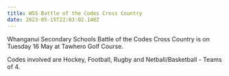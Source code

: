 ```yaml
---
title: WSS Battle of the Codes Cross Country
date: 2023-05-15T22:03:02.148Z
---
```

Whanganui Secondary Schools Battle of the Codes Cross Country is on Tuesday 16 May at Tawhero Golf Course.  
 
Codes involved are Hockey, Football, Rugby and Netball/Basketball - Teams of 4.
